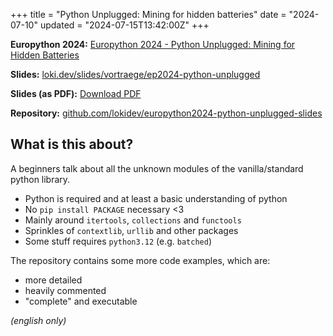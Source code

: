 +++
title = "Python Unplugged: Mining for hidden batteries"
date = "2024-07-10"
updated = "2024-07-15T13:42:00Z"
+++

**Europython 2024:** [Europython 2024 - Python Unplugged: Mining for Hidden Batteries](https://ep2024.europython.eu/session/python-unplugged-mining-for-hidden-batteries)

**Slides:** [loki.dev/slides/vortraege/ep2024-python-unplugged](https://loki.dev/slides/vortraege/ep2024-python-unplugged)

**Slides (as PDF):** [Download PDF](https://loki.dev/slides/vortraege/ep2024-python-unplugged/europython2024-python-unplugged-slides.pdf)

**Repository:** [github.com/lokidev/europython2024-python-unplugged-slides](https://github.com/dev-loki/europython2024-python-unplugged-slides)

## What is this about?

A beginners talk about all the unknown modules of the vanilla/standard python library.
- Python is required and at least a basic understanding of python
- No `pip install PACKAGE` necessary <3 
- Mainly around `itertools`, `collections` and `functools`
- Sprinkles of `contextlib`, `urllib` and other packages
- Some stuff requires `python3.12` (e.g. `batched`)

The repository contains some more code examples, which are:
- more detailed
- heavily commented
- "complete" and executable

*(english only)*
